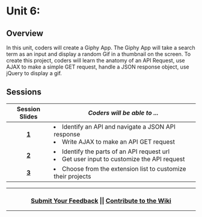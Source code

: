 # Unit 6:

## Overview
In this unit, coders will create a Giphy App. The Giphy App will take a search term as an input and display a random Gif in a thumbnail on the screen. To create this project, coders will learn the anatomy of an API Request, use AJAX to make a simple GET request, handle a JSON response object, use jQuery to display a gif.

## Sessions 
|Session Slides|*Coders will be able to ...*|
|:-------:|-------|
|[**1**](https://docs.google.com/presentation/d/1rrXonWrP2G7ZfI5Gp5hD8Lro9C3yX6R5breLTRQtEwQ/edit#slide=id.g3c7eef5493_0_86)| <li> Identify an API and navigate a JSON API response</li> <li> Write AJAX to make an API GET request </li> |
|[**2**](https://docs.google.com/presentation/d/1buMnLF2Oy8FFV52C8Z1sd-dx__rScLbLT8RXEOFuYZc/edit#slide=id.g3cf9ffdcd9_1_0)| <li> Identify the parts of an API request url </li> <li> Get user input to customize the API request </li> |
|[**3**](https://docs.google.com/presentation/d/1MouviNGwiN8KCjo306p6cQfgY6uND0MVVLxMXlgEp0A/edit#slide=id.g3a6039558f_0_0)| <li> Choose from the extension list to customize their projects</li> |

----
<h3 align="center"><a href="https://docs.google.com/forms/d/e/1FAIpQLSeLpI-m6UKvIxk97F8R1iidFRaYXJ3dfcUuIjx2Pz0WMfO1SA/viewform">Submit Your Feedback</a> || <a href="https://github.com/ScriptEdcurriculum/curriculum18-19/wiki">Contribute to the Wiki</a> </h3>

----
